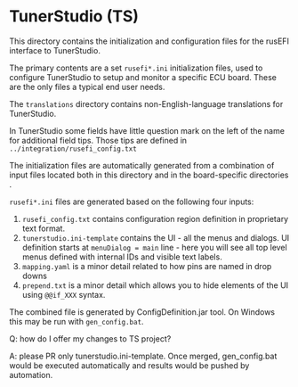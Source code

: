 # TunerStudio (TS)

This directory contains the initialization and configuration files for the
rusEFI interface to TunerStudio.

The primary contents are a set ```rusefi*.ini``` initialization files, used to
configure TunerStudio to setup and monitor a specific ECU board.  These are
the only files a typical end user needs.

The ```translations``` directory contains non-English-language translations
for TunerStudio.

In TunerStudio some fields have little question mark on the left of the name for additional field tips.
Those tips are defined in `../integration/rusefi_config.txt`

The initialization files are automatically generated from a combination
of input files located both in this directory and in the board-specific
directories .

```rusefi*.ini``` files are generated based on the following four inputs:
1) ```rusefi_config.txt``` contains configuration region definition in proprietary text format.
2) ```tunerstudio.ini-template``` contains the UI - all the menus and dialogs. UI definition starts at ```menuDialog = main```
line - here you will see all top level menus defined with internal IDs and visible text labels.
3) ```mapping.yaml``` is a minor detail related to how pins are named in drop downs
4) ```prepend.txt``` is a minor detail which allows you to hide elements of the UI using ```@@if_XXX``` syntax.


The combined file is generated by ConfigDefinition.jar tool.
On Windows this may be run with ```gen_config.bat```.


Q: how do I offer my changes to TS project?

A: please PR only tunerstudio.ini-template. Once merged, gen_config.bat would be executed automatically and results would be pushed by automation.
